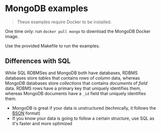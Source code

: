 # MongoDB examples

> These examples require Docker to be installed.

One time only: run `docker pull mongo` to download the MongoDB Docker image.

Use the provided Makefile to run the examples.

## Differences with SQL

While SQL RDBMSes and MongoDB both have databases, RDBMS databases store _tables_ that contains _rows_ of _column_ data, whereas MongoDB databases store _collections_ that contains _documents_ of _field_ data. RDBMS rows have a primary key that uniquely identifies them, whereas MongoDB documents have a `_id` field that uniquely identifies them.

- MongoDB is great if your data is unstructured (technically, it follows the [BSON](https://www.mongodb.com/docs/manual/reference/bson-types/) format)
- If you know your data is going to follow a certain structure, use SQL as it's faster and more optimized
